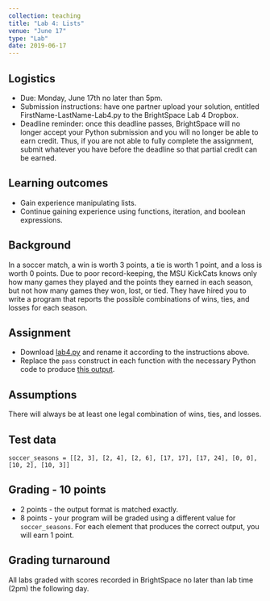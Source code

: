 ```yaml
---
collection: teaching
title: "Lab 4: Lists"
venue: "June 17"
type: "Lab"
date: 2019-06-17
---
```


## Logistics
* Due: Monday, June 17th no later than 5pm.
* Submission instructions: have one partner upload your solution,
entitled FirstName-LastName-Lab4.py
to the BrightSpace Lab 4 Dropbox.
* Deadline reminder: once this deadline passes, BrightSpace will no longer accept your Python
submission and you will no longer be able to earn credit. Thus, if you are not able to fully
complete the assignment, submit whatever you have before the deadline so that partial credit can be earned.

## Learning outcomes
* Gain experience manipulating lists.
* Continue gaining experience using functions, iteration, and boolean
expressions.

## Background
In a soccer match, a win is worth 3 points, a tie is worth 1 point, and a
loss is worth 0 points. Due to poor record-keeping,
the MSU KickCats knows only how many games they played and the points they
earned in each season, but not how many games they won, lost, or tied.
They have hired you to write a program that reports the possible
combinations of wins, ties, and losses for each season.

## Assignment
* Download [lab4.py](https://lgw2.github.io/teaching/csci127-summer-2019/labs/lab4.py)
and rename it according to the instructions above.
* Replace the `pass` construct in each function with the necessary
Python code to produce [this output](https://lgw2.github.io/teaching/csci127-summer-2019/labs/lab4.out).

## Assumptions
There will always be at least one legal combination of wins, ties, and
losses.

## Test data
`soccer_seasons = [[2, 3], [2, 4], [2, 6], [17, 17], [17, 24], [0, 0], [10, 2], [10, 3]]`

## Grading - 10 points
* 2 points - the output format is matched exactly.
* 8 points - your program will be graded using a different value for
`soccer_seasons`. For each element that produces the correct output,
you will earn 1 point.

## Grading turnaround
All labs graded with scores recorded in BrightSpace no later than lab time (2pm) the following day.

